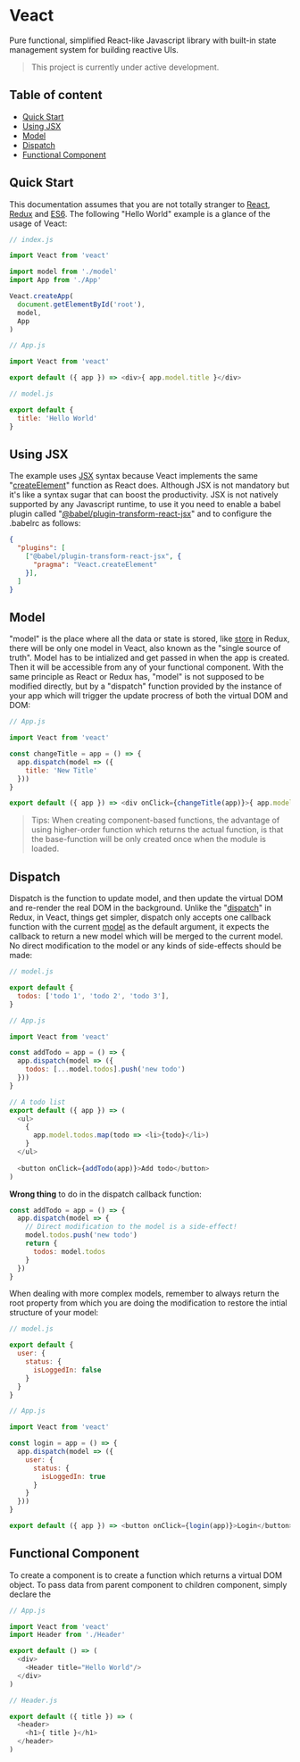 # Veact
Pure functional, simplified React-like Javascript library with built-in state management system for building reactive UIs.
> This project is currently under active development.

## Table of content
- [Quick Start](#quick-start)
- [Using JSX](#using-jsx)
- [Model](#model)
- [Dispatch](#dispatch)
- [Functional Component](#functional-component)

## Quick Start <a name="quick-start"></a>
This documentation assumes that you are not totally stranger to [React](https://reactjs.org/), [Redux](https://redux.js.org/) and [ES6](http://es6-features.org/#Constants). The following "Hello World" example is a glance of the usage of Veact:

```js
// index.js

import Veact from 'veact'

import model from './model'
import App from './App'

Veact.createApp(
  document.getElementById('root'),
  model,
  App
)
```
```js
// App.js

import Veact from 'veact'

export default ({ app }) => <div>{ app.model.title }</div>
```
```js
// model.js

export default {
  title: 'Hello World'
}
```

## Using JSX <a name="using-jsx"></a>
The example uses [JSX](https://reactjs.org/docs/introducing-jsx.html) syntax because Veact implements the same "[createElement](https://reactjs.org/docs/react-api.html#createelement)" function as React does. Although JSX is not mandatory but it's like a syntax sugar that can boost the productivity. JSX is not natively supported by any Javascript runtime, to use it you need to enable a babel plugin called "[@babel/plugin-transform-react-jsx](https://babeljs.io/docs/en/babel-plugin-transform-react-jsx)" and to configure the .babelrc as follows: 

```json
{
  "plugins": [
    ["@babel/plugin-transform-react-jsx", {
      "pragma": "Veact.createElement"
    }],
  ]
}
```

## Model <a name="model"></a>
"model" is the place where all the data or state is stored, like [store](https://redux.js.org/basics/store) in Redux, there will be only one model in Veact, also known as the "single source of truth". Model has to be intialized and get passed in when the app is created. Then it will be accessible from any of your functional component. With the same principle as React or Redux has, "model" is not supposed to be modified directly, but by a "dispatch" function provided by the instance of your app which will trigger the update procress of both the virtual DOM and DOM:
```js
// App.js

import Veact from 'veact'

const changeTitle = app = () => {
  app.dispatch(model => ({
    title: 'New Title'
  }))
}

export default ({ app }) => <div onClick={changeTitle(app)}>{ app.model.title }</div>
```

> Tips: When creating component-based functions, the advantage of using higher-order function which returns the actual function, is that the base-function will be only created once when the module is loaded.

 ## Dispatch <a name="dispatch"></a>
Dispatch is the function to update model, and then update the virtual DOM and re-render the real DOM in the background. Unlike the "[dispatch](https://redux.js.org/basics/actions)" in Redux, in Veact, things get simpler, dispatch only accepts one callback function with the current [model](#model) as the default argument, it expects the callback to return a new model which will be merged to the current model. No direct modification to the model or any kinds of side-effects should be made:
```js
// model.js

export default {
  todos: ['todo 1', 'todo 2', 'todo 3'],
}
```
```js
// App.js

import Veact from 'veact'

const addTodo = app = () => {  
  app.dispatch(model => ({
    todos: [...model.todos].push('new todo')
  }))
}

// A todo list
export default ({ app }) => (
  <ul>
    {
      app.model.todos.map(todo => <li>{todo}</li>)
    }
  </ul>
  
  <button onClick={addTodo(app)}>Add todo</button>
)
```
<b>Wrong thing</b> to do in the dispatch callback function:
```js
const addTodo = app = () => {
  app.dispatch(model => {
    // Direct modification to the model is a side-effect!
    model.todos.push('new todo')
    return {
      todos: model.todos
    }
  })
}
```
When dealing with more complex models, remember to always return the root property from which you are doing the modification to restore the intial structure of your model:
```js
// model.js

export default {
  user: {
    status: {
      isLoggedIn: false
    }
  }
}
```
```js
// App.js

import Veact from 'veact'

const login = app = () => {
  app.dispatch(model => ({
    user: {
      status: {
        isLoggedIn: true
      }
    }
  }))
}

export default ({ app }) => <button onClick={login(app)}>Login</button>
```

## Functional Component <a name="functional-component"></a>
To create a component is to create a function which returns a virtual DOM object. To pass data from parent component to children component, simply declare the 
```js
// App.js

import Veact from 'veact'
import Header from './Header'

export default () => (
  <div>
    <Header title="Hello World"/>
  </div>
)
```
```js
// Header.js

export default ({ title }) => (
  <header>
    <h1>{ title }</h1>
  </header>
)
```
